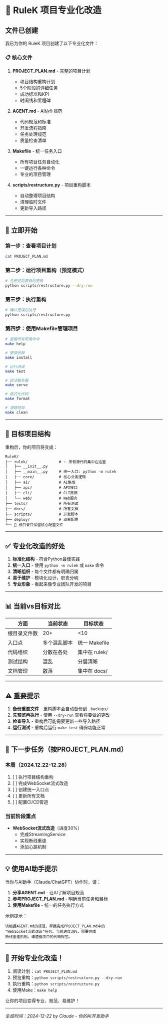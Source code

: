 # 🚀 RuleK 项目专业化改造

## 文件已创建

我已为你的 RuleK 项目创建了以下专业化文件：

### 📋 核心文件

1. **PROJECT_PLAN.md** - 完整的项目计划
   - 项目结构重构计划
   - 5个阶段的详细任务
   - 成功标准和KPI
   - 时间线和里程碑

2. **AGENT.md** - AI协作规范
   - 代码规范和标准
   - 开发流程指南
   - 任务处理规范
   - 质量检查清单

3. **Makefile** - 统一任务入口
   - 所有项目任务自动化
   - 一键运行各种命令
   - 专业的项目管理

4. **scripts/restructure.py** - 项目重构脚本
   - 自动整理项目结构
   - 清理临时文件
   - 更新导入路径

---

## 🎯 立即开始

### 第一步：查看项目计划
```bash
cat PROJECT_PLAN.md
```

### 第二步：运行项目重构（预览模式）
```bash
# 先预览将要做的更改
python scripts/restructure.py --dry-run
```

### 第三步：执行重构
```bash
# 确认无误后执行
python scripts/restructure.py
```

### 第四步：使用Makefile管理项目
```bash
# 查看所有可用命令
make help

# 安装依赖
make install

# 运行测试
make test

# 启动服务器
make serve

# 格式化代码
make format

# 清理项目
make clean
```

---

## 📁 目标项目结构

重构后，你的项目将变成：

```
RuleK/
├── rulek/              # ✨ 所有源代码集中在这里
│   ├── __init__.py
│   ├── __main__.py     # 统一入口: python -m rulek
│   ├── core/           # 核心业务逻辑
│   ├── ai/             # AI集成
│   ├── api/            # API接口
│   ├── cli/            # CLI界面
│   └── web/            # Web服务
├── tests/              # 所有测试
├── docs/               # 所有文档
├── scripts/            # 开发脚本
├── deploy/             # 部署配置
└── 📌 根目录只保留核心配置文件
```

---

## ✅ 专业化改造的好处

1. **标准化结构** - 符合Python最佳实践
2. **统一入口** - 使用 `python -m rulek` 或 `make` 命令
3. **清晰组织** - 每个文件都有明确归属
4. **易于维护** - 模块化设计，职责分明
5. **专业形象** - 看起来像专业团队开发的项目

---

## 📊 当前vs目标对比

| 方面 | 当前状态 | 目标状态 |
|------|---------|---------|
| 根目录文件数 | 20+ | <10 |
| 入口点 | 多个混乱脚本 | 统一 Makefile |
| 代码组织 | 分散在各处 | 集中在 rulek/ |
| 测试结构 | 混乱 | 分层清晰 |
| 文档管理 | 散落 | 集中在 docs/ |

---

## ⚠️ 重要提示

1. **备份重要文件** - 重构脚本会自动备份到 `.backups/`
2. **先预览再执行** - 使用 `--dry-run` 查看将要做的更改
3. **检查导入** - 重构后可能需要更新一些导入路径
4. **运行测试** - 重构后运行 `make test` 确保功能正常

---

## 🔄 下一步任务（按PROJECT_PLAN.md）

### 本周（2024.12.22-12.28）
1. [ ] 执行项目结构重构
2. [ ] 完成WebSocket流式改造
3. [ ] 创建统一入口点
4. [ ] 更新所有文档
5. [ ] 配置CI/CD管道

### 当前阶段重点
- **WebSocket流式改造**（进度30%）
  - 完成StreamingService
  - 实现断线重连
  - 添加心跳机制

---

## 💡 使用AI助手提示

当你与AI助手（Claude/ChatGPT）协作时，请：

1. **分享AGENT.md** - 让AI了解项目规范
2. **参考PROJECT_PLAN.md** - 明确当前任务和目标
3. **使用Makefile** - 统一的任务执行方式

示例提示：
```
请根据AGENT.md的规范，帮我完成PROJECT_PLAN.md中的
"WebSocket流式改造"任务。当前进度30%，需要完成
断线重连机制。请遵循项目的代码规范。
```

---

## 🎉 开始专业化改造！

1. 阅读计划：`cat PROJECT_PLAN.md`
2. 预览重构：`python scripts/restructure.py --dry-run`
3. 执行重构：`python scripts/restructure.py`
4. 使用Make：`make help`

让你的项目变得专业、规范、易维护！

---

*生成时间：2024-12-22*
*by Claude - 你的AI开发助手*